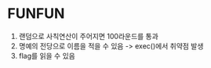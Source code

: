 # FUNFUN

1. 랜덤으로 사칙연산이 주어지면 100라운드를 통과
2. 명예의 전당으로 이름을 적을 수 있음 -> exec()에서 취약점 발생
3. flag를 읽을 수 있음

